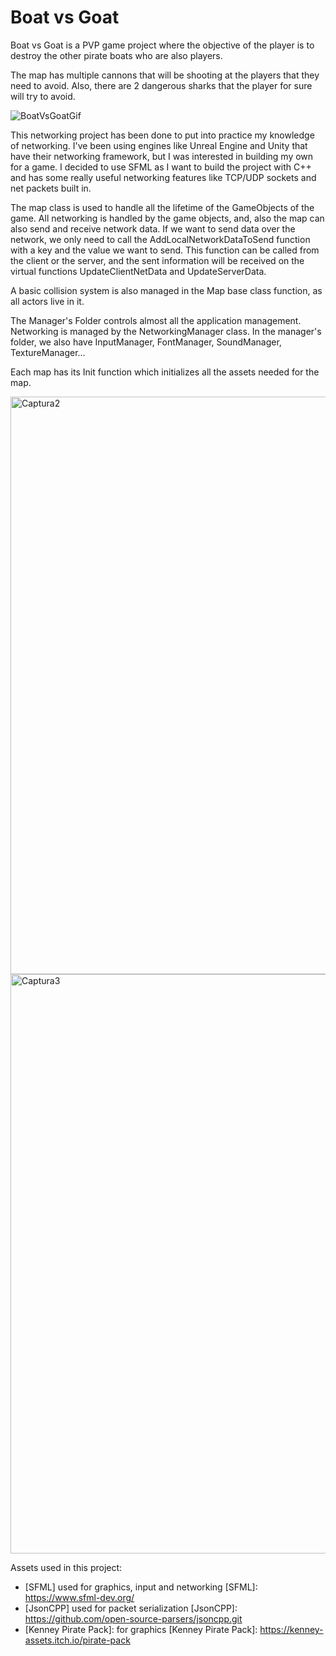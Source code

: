 # Boat vs Goat

Boat vs Goat is a PVP game project where the objective of the player is to destroy the other pirate boats who are also players.

The map has multiple cannons that will be shooting at the players that they need to avoid. Also, there are 2 dangerous sharks that the player for sure will try to avoid. 

![BoatVsGoatGif](https://github.com/Joan-Abad/NetworkingSocketGame/assets/59310847/f18a7c89-798b-4b14-8c2b-2a900f198a1c)

This networking project has been done to put into practice my knowledge of networking. I've been using engines like Unreal Engine and Unity that have their networking framework, but I was interested in building my own for a game. I decided to use SFML as I want to build the project with C++ and has some really useful networking features like TCP/UDP sockets and net packets built in. 

The map class is used to handle all the lifetime of the GameObjects of the game. All networking is handled by the game objects, and, also the map can also send and receive network data. If we want to send data over the network, we only need to call the AddLocalNetworkDataToSend function with a key and the value we want to send. This function can be called from the client or the server, and the sent information will be received on the virtual functions UpdateClientNetData and UpdateServerData. 

A basic collision system is also managed in the Map base class function, as all actors live in it. 

The Manager's Folder controls almost all the application management. Networking is managed by the NetworkingManager class. In the manager's folder, we also have InputManager, FontManager, SoundManager, TextureManager...

Each map has its Init function which initializes all the assets needed for the map. 

<img width="924" alt="Captura2" src="https://github.com/Joan-Abad/NetworkingSocketGame/assets/59310847/91415c2d-883f-41c3-8007-a56207e62185">

<img width="927" alt="Captura3" src="https://github.com/Joan-Abad/NetworkingSocketGame/assets/59310847/264c74e0-7ca4-4e0e-b80e-f4afbe80f661">

Assets used in this project:

* [SFML] used for graphics, input and networking
[SFML]: https://www.sfml-dev.org/
* [JsonCPP] used for packet serialization
[JsonCPP]: https://github.com/open-source-parsers/jsoncpp.git
* [Kenney Pirate Pack]: for graphics
[Kenney Pirate Pack]: https://kenney-assets.itch.io/pirate-pack

